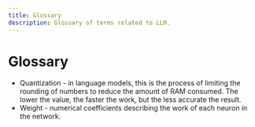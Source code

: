 ```yaml
---
title: Glossary
description: Glossary of terms related to LLM.
---
```


# Glossary

* Quantization - in language models, this is the process of limiting the rounding of numbers to reduce the amount of RAM consumed.
  The lower the value, the faster the work, but the less accurate the result.
* Weight - numerical coefficients describing the work of each neuron in the network.
